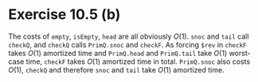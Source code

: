 # Exercise 10.5 (b)

The costs of `empty`, `isEmpty`, `head` are all obviously $O(1)$.
`snoc` and `tail` call `checkQ`, and `checkQ` calls `PrimQ.snoc` and `checkF`.
As forcing `$rev` in `checkF` takes $O(1)$ amortized time and `PrimQ.head` and `PrimQ.tail` take $O(1)$ worst-case time, `checkF` takes $O(1)$ amortized time in total.
`PrimQ.snoc` also costs $O(1)$, `checkQ` and therefore `snoc` and `tail` take $O(1)$ amortized time.

